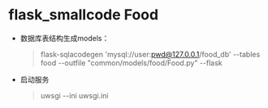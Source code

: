 # flask_smallcode Food

- 数据库表结构生成models：
    > flask-sqlacodegen 'mysql://user:pwd@127.0.0.1/food_db' --tables food --outfile "common/models/food/Food.py"  --flask

- 启动服务
    > uwsgi --ini uwsgi.ini